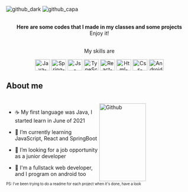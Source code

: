 

<link rel="stylesheet" href="https://cdn.jsdelivr.net/gh/devicons/devicon@v2.15.1/devicon.min.css">

![github_dark](https://user-images.githubusercontent.com/94193637/162602118-9f89d6c2-0caf-47c2-ac71-d4a55d06c75e.png#gh-dark-mode-only)
![github_capa](https://user-images.githubusercontent.com/94193637/162604517-c3ca3943-282e-46bb-a3aa-fec6f0cfe2db.png#gh-light-mode-only)

<br>
<div align="center"> <strong> Here are some codes that I made in my classes and some projects </strong> <br> Enjoy it! </div>
<br>

<div align="center">
<p >My skills are <p> 
<img align="center" alt="Java-Logo" height="30" width="40" src="https://cdn.jsdelivr.net/gh/devicons/devicon/icons/java/java-plain-wordmark.svg" title=Java /> 
<img align="center" alt="Spring-Logo" height="30" width="40" src="https://cdn.jsdelivr.net/gh/devicons/devicon/icons/spring/spring-original-wordmark.svg" title=Spring-Boot />
<img align="center" alt="Js-Logo" height="30" width="40" src="https://cdn.jsdelivr.net/gh/devicons/devicon/icons/javascript/javascript-original.svg" title=JavaScript />
<img align="center" alt="TypeScript-logo" height="30" width="40" src="https://cdn.jsdelivr.net/gh/devicons/devicon/icons/typescript/typescript-plain.svg" title=TypeScript />
<img align="center" alt="React-logo" height="30" width="40" src="https://cdn.jsdelivr.net/gh/devicons/devicon/icons/react/react-original-wordmark.svg" title=React />
<img align="center" alt="Html-logo" height="30" width="40" src="https://cdn.jsdelivr.net/gh/devicons/devicon/icons/html5/html5-plain-wordmark.svg" title=HTML /> 
<img align="center" alt="Css-logo" height="30" width="40" src="https://cdn.jsdelivr.net/gh/devicons/devicon/icons/css3/css3-plain-wordmark.svg" title=CSS />
<img align="center" alt="Android-logo" height="30" width="40" src="https://cdn.jsdelivr.net/gh/devicons/devicon/icons/android/android-plain-wordmark.svg" title=Android />
</div>
          
## About me          
<br>



<img width="50%" height="210em" align="right" alt="Github" src="https://github-readme-stats.vercel.app/api/top-langs/?username=Norrels&layout=compact&langs_count=7&theme=swift"/>


- :coffee: My first language was Java, I started learn in June of 2021

- :closed_book:  I’m currently learning JavaScript, React and SpringBoot

- :bow_and_arrow: I’m looking for a job opportunity as a junior developer

- 💬 I'm a fullstack web developer, and I program on android too 


<sup><sub>PS: I've been trying to do a readme for each project when it's done, have a look </sub></sup>

